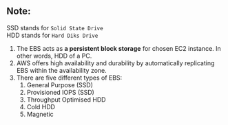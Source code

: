 ## Note:
SSD stands for `Solid State Drive`  
HDD stands for `Hard Diks Drive`  

1.  The EBS acts as **a persistent block storage** for chosen EC2 instance. In other words, HDD of a PC.
2.  AWS offers high availability and durability by automatically replicating EBS within the availability zone.
3.  There are five different types of EBS:
    1.  General Purpose (SSD)
    2.  Provisioned IOPS (SSD)
    3.  Throughput Optimised HDD
    4.  Cold HDD
    5.  Magnetic
